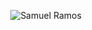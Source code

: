 <p align="center">
  <img src="https://user-images.githubusercontent.com/40436472/87498950-73654280-c62f-11ea-808c-fa3b08643b00.png" alt="Samuel Ramos" />
</p>
